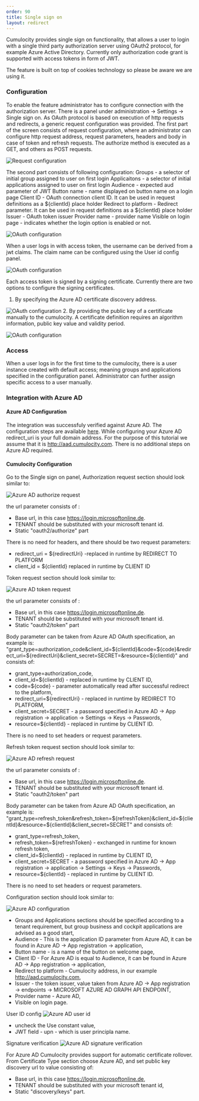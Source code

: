 ```yaml
---
order: 90
title: Single sign on
layout: redirect
---
```


Cumulocity provides single sign on functionality, that allows a user to login with a single third party authorization server using OAuth2 protocol, for example Azure Active Directory. Currently only authorization code grant is supported with access tokens in form of JWT. 

The feature is built on top of cookies technology so please be aware we are using it. 

### Configuration
To enable the feature administrator has to configure connection with the authorization server. There is a panel under administration -> Settings -> Single sign on. As OAuth protocol is based on execution of http requests and redirects, a generic request configuration was provided. The first part of the screen consists of request configuration, where an administrator can configure http request address, request parameters, headers and body in case of token and refresh requests. The authorize method is executed as a GET, and others as POST requests. 

![Request configuration](/guides/images/users-guide/Administration/sso/single_sign_on_1.png)

The second part consists of following configuration:
 Groups - a selector of initial group assigned to user on first login
 Applicaitons - a selector of initial applications assigned to user on first login
 Audience - expected aud parameter of JWT 
 Button name - name displayed on button name on a login page
 Client ID - OAuth connection client ID. It can be used in request definitions as a ${clientId} place holder 
 Redirect to platform - Redirect parameter. It can be used in request definitions as a ${clientId} place holder 
 Issuer - OAuth token issuer 
 Provider name - provider name
 Visible on login page - indicates whether the login option is enabled or not. 
 
 ![OAuth configuration](/guides/images/users-guide/Administration/sso/single_sign_on_2.png)

 When a user logs in with access token, the username can be derived from a jwt claims. The claim name can be configured using the User id config panel. 

 ![OAuth configuration](/guides/images/users-guide/Administration/sso/single_sign_on_3.png)

Each access token is signed by a signing certificate. Currently there are two options to configure the signing certificates. 
1. By specifying the Azure AD certificate discovery address. 

 ![OAuth configuration](/guides/images/users-guide/Administration/sso/single_sign_on_4.png)
2. By providing the public key of a certificate manually to the cumulocity. A certificate definition requires an algorithm information, public key value and validity period. 

 ![OAuth configuration](/guides/images/users-guide/Administration/sso/single_sign_on_5.png)

### Access 
When a user logs in for the first time to the cumulocity, there is a user instance created with default access; meaning groups and applications specified in the configuration panel. Administrator can further assign specific access to a user manually. 

### Integration with Azure AD
#### Azure AD Configuration
The integration was successfuly verified against Azure AD. The configuration steps are available [here](https://docs.microsoft.com/en-us/azure/active-directory/develop/v1-protocols-oauth-code). While configuring your Azure AD redirect_uri is your full domain address. For the purpose of this tutorial we assume that it is http://aad.cumulocity.com. There is no additional steps on Azure AD required. 

#### Cumulocity Configuration
Go to the Single sign on panel, Authorization request section should look similar to:
 
 ![Azure AD authorize request](/guides/images/users-guide/Administration/sso/aad_authorize.png)
 
 the url parameter consists of :
 * Base url, in this case https://login.microsoftonline.de. 
 * TENANT should be substituted with your microsoft tenant id. 
 * Static "oauth2/authorize" part
 
There is no need for headers, and there should be two request parameters:
* redirect_uri = ${redirectUri} -replaced in runtime by REDIRECT TO PLATFORM 
* client_id = ${clientId} replaced in runtime by CLIENT ID

Token request section should look similar to:
 
 ![Azure AD token request](/guides/images/users-guide/Administration/sso/aad_token.png)
 
  the url parameter consists of :
  * Base url, in this case https://login.microsoftonline.de. 
  * TENANT should be substituted with your microsoft tenant id. 
  * Static "oauth2/token" part
 
 Body parameter can be taken from Azure AD OAuth specification, an example is:
 "grant_type=authorization_code&client_id=${clientId}&code=${code}&redirect_uri=${redirectUri}&client_secret=SECRET=&resource=${clientId}"
 and consists of:
 * grant_type=authorization_code,
 * client_id=${clientId} - replaced in runtime by CLIENT ID,
 * code=${code} - parameter automatically read after successful redirect to the platform,
 * redirect_uri=${redirectUri} - replaced in runtime by REDIRECT TO PLATFORM,
 * client_secret=SECRET - a password specified in Azure AD -> App registration -> application -> Settings -> Keys -> Passwords,  
 * resource=${clientId} - replaced in runtime by CLIENT ID.
 
 There is no need to set headers or request parameters.
 
Refresh token request section should look similar to:
 
 ![Azure AD refresh request](/guides/images/users-guide/Administration/sso/aad_refresh.png)
 
  the url parameter consists of :
  * Base url, in this case https://login.microsoftonline.de. 
  * TENANT should be substituted with your microsoft tenant id. 
  * Static "oauth2/token" part
 
 Body parameter can be taken from Azure AD OAuth specification, an example is:
 "grant_type=refresh_token&refresh_token=${refreshToken}&client_id=${clientId}&resource=${clientId}&client_secret=SECRET"
 and consists of:
 * grant_type=refresh_token,
 * refresh_token=${refreshToken} - exchanged in runtime for known refresh token,
 * client_id=${clientId} - replaced in runtime by CLIENT ID,
 * client_secret=SECRET - a password specified in Azure AD -> App registration -> application -> Settings -> Keys -> Passwords,
 * resource=${clientId} - replaced in runtime by CLIENT ID.
 
 There is no need to set headers or request parameters.
 
Configuration section should look similar to:
 
 ![Azure AD configuration](/guides/images/users-guide/Administration/sso/aad_configuration.png)

* Groups and Applications sections should be specified according to a tenant requirement, but group business and cockpit applications are advised as a good start,
* Audience - This is the application ID parameter from Azure AD, it can be found in Azure AD -> App registration -> application,
* Button name - is a name of the button on welcome page,
* Client ID - For Azure AD is equal to Audience, it can be found in Azure AD -> App registration -> application, 
* Redirect to platform - Cumulocity address, in our example http://aad.cumulocity.com,
* Issuer - the token issuer, value taken from Azure AD -> App registration -> endpoints -> MICROSOFT AZURE AD GRAPH API ENDPOINT, 
* Provider name - Azure AD,
* Visible on login page.

User ID config 
 ![Azure AD user id](/guides/images/users-guide/Administration/sso/aad_user_id.png)

* uncheck the Use constant value,
* JWT field - upn - which is user principla name.

Signature verification
 ![Azure AD signature verification](/guides/images/users-guide/Administration/sso/aad_signature_verification.png)
   
For Azure AD Cumulocity provides support for automatic certificate rollover. From Certificate Type section choose Azure AD, and set public key discovery url to value consisting of:
 * Base url, in this case https://login.microsoftonline.de,
 * TENANT should be substituted with your microsoft tenant id, 
 * Static "discovery/keys" part.
   
